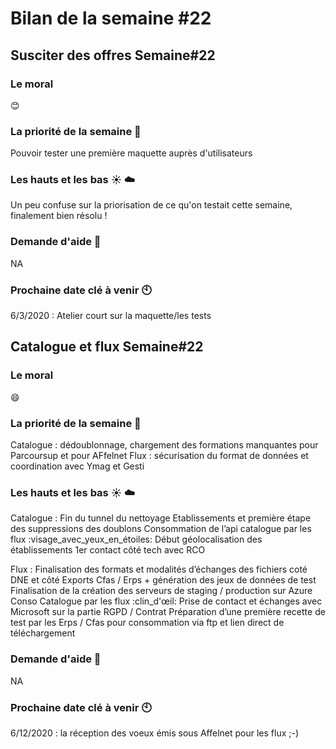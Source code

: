 # Bilan de la semaine #22

## Susciter des offres Semaine#22

###  Le moral 
:blush:

### La priorité de la semaine :rocket:

Pouvoir tester une première maquette auprès d'utilisateurs

### Les hauts et les bas :sunny: :cloud:
Un peu confuse sur la priorisation de ce qu'on testait cette semaine, finalement bien résolu !

### Demande d'aide :pray: 
NA

### Prochaine date clé à venir :clock10:
6/3/2020 : Atelier court sur la maquette/les tests



## Catalogue et flux Semaine#22

###  Le moral 
:smile:

### La priorité de la semaine :rocket:

Catalogue : dédoublonnage, chargement des formations manquantes pour Parcoursup et pour AFfelnet
Flux : sécurisation du format de données et coordination avec Ymag et Gesti

### Les hauts et les bas :sunny: :cloud:
Catalogue : 
Fin du tunnel du nettoyage Etablissements et première étape des suppressions des doublons
Consommation de l’api catalogue par les flux :visage_avec_yeux_en_étoiles:
Début géolocalisation des établissements
1er contact côté tech avec RCO 

Flux : 
Finalisation des formats et modalités d’échanges des fichiers coté DNE et côté Exports Cfas / Erps + génération des jeux de données de test
Finalisation de la création des serveurs de staging / production sur Azure
Conso Catalogue par les flux :clin_d'œil:
Prise de contact et échanges avec Microsoft sur la partie RGPD / Contrat
Préparation d’une première recette de test par les Erps / Cfas pour consommation via ftp et lien direct de téléchargement

### Demande d'aide :pray: 
NA

### Prochaine date clé à venir :clock10:
6/12/2020 : la réception des voeux émis sous Affelnet pour les flux ;-)
